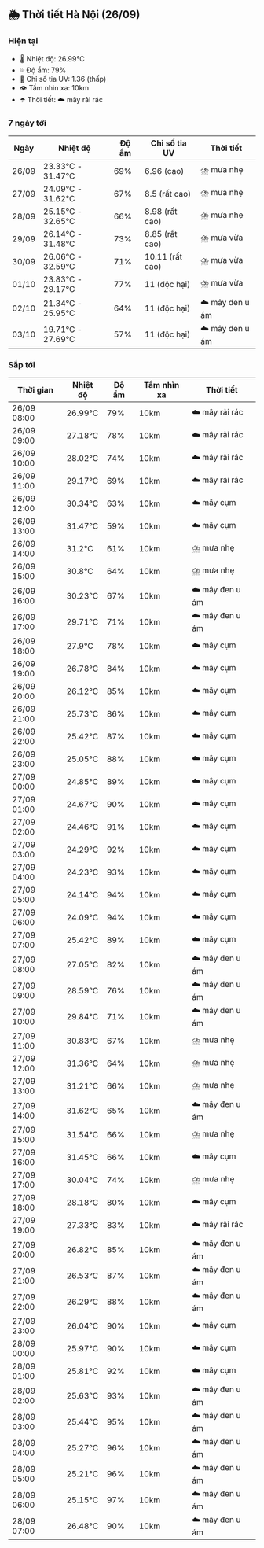 ## 🌦️ Thời tiết Hà Nội (26/09)

### Hiện tại

- 🌡️ Nhiệt độ: 26.99℃
- 💦 Độ ẩm: 79%
- 🌟 Chỉ số tia UV: 1.36 (thấp)
- 👁️ Tầm nhìn xa: 10km
- ☂️ Thời tiết: ☁️ mây rải rác

### 7 ngày tới

| Ngày | Nhiệt độ | Độ ẩm | Chỉ số tia UV | Thời tiết |
| --- | --- | --- | --- | --- |
| 26/09 | 23.33℃ - 31.47℃ | 69% | 6.96 (cao) | ⛈️ mưa nhẹ |
| 27/09 | 24.09℃ - 31.62℃ | 67% | 8.5 (rất cao) | ⛈️ mưa nhẹ |
| 28/09 | 25.15℃ - 32.65℃ | 66% | 8.98 (rất cao) | ⛈️ mưa nhẹ |
| 29/09 | 26.14℃ - 31.48℃ | 73% | 8.85 (rất cao) | ⛈️ mưa vừa |
| 30/09 | 26.06℃ - 32.59℃ | 71% | 10.11 (rất cao) | ⛈️ mưa vừa |
| 01/10 | 23.83℃ - 29.17℃ | 77% | 11 (độc hại) | ⛈️ mưa vừa |
| 02/10 | 21.34℃ - 25.95℃ | 64% | 11 (độc hại) | ☁️ mây đen u ám |
| 03/10 | 19.71℃ - 27.69℃ | 57% | 11 (độc hại) | ☁️ mây đen u ám |

### Sắp tới

| Thời gian | Nhiệt độ | Độ ẩm | Tầm nhìn xa | Thời tiết |
| --- | --- | --- | --- | --- |
| 26/09 08:00 | 26.99℃ | 79% | 10km | ☁️ mây rải rác |
| 26/09 09:00 | 27.18℃ | 78% | 10km | ☁️ mây rải rác |
| 26/09 10:00 | 28.02℃ | 74% | 10km | ☁️ mây rải rác |
| 26/09 11:00 | 29.17℃ | 69% | 10km | ☁️ mây rải rác |
| 26/09 12:00 | 30.34℃ | 63% | 10km | ☁️ mây cụm |
| 26/09 13:00 | 31.47℃ | 59% | 10km | ☁️ mây cụm |
| 26/09 14:00 | 31.2℃ | 61% | 10km | ⛈️ mưa nhẹ |
| 26/09 15:00 | 30.8℃ | 64% | 10km | ⛈️ mưa nhẹ |
| 26/09 16:00 | 30.23℃ | 67% | 10km | ☁️ mây đen u ám |
| 26/09 17:00 | 29.71℃ | 71% | 10km | ☁️ mây đen u ám |
| 26/09 18:00 | 27.9℃ | 78% | 10km | ☁️ mây cụm |
| 26/09 19:00 | 26.78℃ | 84% | 10km | ☁️ mây cụm |
| 26/09 20:00 | 26.12℃ | 85% | 10km | ☁️ mây cụm |
| 26/09 21:00 | 25.73℃ | 86% | 10km | ☁️ mây cụm |
| 26/09 22:00 | 25.42℃ | 87% | 10km | ☁️ mây cụm |
| 26/09 23:00 | 25.05℃ | 88% | 10km | ☁️ mây cụm |
| 27/09 00:00 | 24.85℃ | 89% | 10km | ☁️ mây cụm |
| 27/09 01:00 | 24.67℃ | 90% | 10km | ☁️ mây cụm |
| 27/09 02:00 | 24.46℃ | 91% | 10km | ☁️ mây cụm |
| 27/09 03:00 | 24.29℃ | 92% | 10km | ☁️ mây cụm |
| 27/09 04:00 | 24.23℃ | 93% | 10km | ☁️ mây cụm |
| 27/09 05:00 | 24.14℃ | 94% | 10km | ☁️ mây cụm |
| 27/09 06:00 | 24.09℃ | 94% | 10km | ☁️ mây cụm |
| 27/09 07:00 | 25.42℃ | 89% | 10km | ☁️ mây cụm |
| 27/09 08:00 | 27.05℃ | 82% | 10km | ☁️ mây đen u ám |
| 27/09 09:00 | 28.59℃ | 76% | 10km | ☁️ mây đen u ám |
| 27/09 10:00 | 29.84℃ | 71% | 10km | ☁️ mây đen u ám |
| 27/09 11:00 | 30.83℃ | 67% | 10km | ⛈️ mưa nhẹ |
| 27/09 12:00 | 31.36℃ | 64% | 10km | ⛈️ mưa nhẹ |
| 27/09 13:00 | 31.21℃ | 66% | 10km | ⛈️ mưa nhẹ |
| 27/09 14:00 | 31.62℃ | 65% | 10km | ☁️ mây đen u ám |
| 27/09 15:00 | 31.54℃ | 66% | 10km | ⛈️ mưa nhẹ |
| 27/09 16:00 | 31.45℃ | 66% | 10km | ☁️ mây cụm |
| 27/09 17:00 | 30.04℃ | 74% | 10km | ⛈️ mưa nhẹ |
| 27/09 18:00 | 28.18℃ | 80% | 10km | ☁️ mây cụm |
| 27/09 19:00 | 27.33℃ | 83% | 10km | ☁️ mây rải rác |
| 27/09 20:00 | 26.82℃ | 85% | 10km | ☁️ mây đen u ám |
| 27/09 21:00 | 26.53℃ | 87% | 10km | ☁️ mây đen u ám |
| 27/09 22:00 | 26.29℃ | 88% | 10km | ☁️ mây đen u ám |
| 27/09 23:00 | 26.04℃ | 90% | 10km | ☁️ mây cụm |
| 28/09 00:00 | 25.97℃ | 90% | 10km | ☁️ mây cụm |
| 28/09 01:00 | 25.81℃ | 92% | 10km | ☁️ mây cụm |
| 28/09 02:00 | 25.63℃ | 93% | 10km | ☁️ mây đen u ám |
| 28/09 03:00 | 25.44℃ | 95% | 10km | ☁️ mây đen u ám |
| 28/09 04:00 | 25.27℃ | 96% | 10km | ☁️ mây đen u ám |
| 28/09 05:00 | 25.21℃ | 96% | 10km | ☁️ mây đen u ám |
| 28/09 06:00 | 25.15℃ | 97% | 10km | ☁️ mây đen u ám |
| 28/09 07:00 | 26.48℃ | 90% | 10km | ☁️ mây đen u ám |
